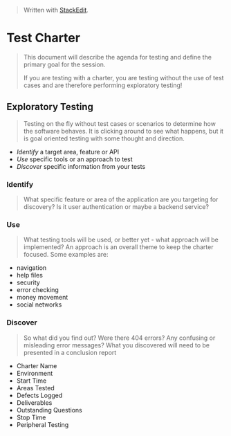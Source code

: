
> Written with [StackEdit](https://stackedit.io/).

# Test Charter
> This document will describe the agenda for testing and define the primary goal for the session.
>
> If you are testing with a charter, you are testing without the use of test cases and are therefore performing exploratory testing!
## Exploratory Testing
> Testing on the fly without test cases or scenarios to determine how the software behaves. It is clicking around to see what happens, but it is goal oriented testing with some thought and direction.
- *Identify* a target area, feature or API
- *Use* specific tools or an approach to test
- *Discover* specific information from your tests
### Identify
> What specific feature or area of the application are you targeting for discovery? Is it user authentication or maybe a backend service?
### Use
> What testing tools will be used, or better yet - what approach will be implemented? An approach is an overall theme to keep the charter focused. Some examples are:
- navigation
- help files
- security
- error checking
- money movement
- social networks
### Discover
> So what did you find out? Were there 404 errors? Any confusing or misleading error messages? What you discovered will need to be presented in a conclusion report
- Charter Name
- Environment
- Start Time
- Areas Tested
- Defects Logged
- Deliverables
- Outstanding Questions
- Stop Time
- Peripheral Testing
<!--stackedit_data:
eyJoaXN0b3J5IjpbNjA2Mzc3MDM5LDY3Mzk2Njc0MSwzNDM3Mj
c5NzEsNzMwOTk4MTE2XX0=
-->